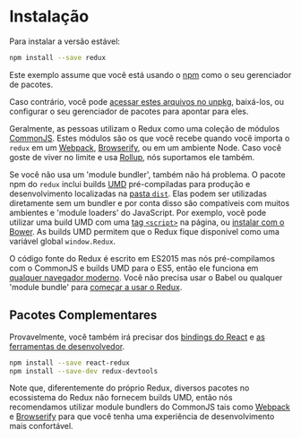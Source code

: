 # Instalação

Para instalar a versão estável:

```bash
npm install --save redux
```

Este exemplo assume que você está usando o [npm](https://www.npmjs.com/) como o seu gerenciador de pacotes.

Caso contrário, você pode [acessar estes arquivos no unpkg](https://unpkg.com/redux/), baixá-los, ou configurar o seu gerenciador de pacotes para apontar para eles.

Geralmente, as pessoas utilizam o Redux como uma coleção de módulos [CommonJS](http://webpack.github.io/docs/commonjs.html). Estes módulos são os que você recebe quando você importa o `redux` em um [Webpack](https://webpack.js.org/), [Browserify](http://browserify.org/), ou em um ambiente Node. Caso você goste de viver no limite e usa [Rollup](https://rollupjs.org), nós suportamos ele também.

Se você não usa um 'module bundler', também não há problema. O pacote npm do `redux` inclui builds [UMD](https://github.com/umdjs/umd) pré-compiladas para produção e desenvolvimento localizadas na [pasta `dist`](https://unpkg.com/redux/dist/). Elas podem ser utilizadas diretamente sem um bundler e por conta disso são compatíveis com muitos ambientes e 'module loaders' do JavaScript. Por exemplo, você pode utilizar uma build UMD com uma [tag `<script>`](https://unpkg.com/redux/dist/redux.js) na página, ou [instalar com o Bower](https://github.com/reduxjs/redux/pull/1181#issuecomment-167361975). As builds UMD permitem que o Redux fique disponível como uma variável global `window.Redux`.

O código fonte do Redux é escrito em ES2015 mas nós pré-compilamos com o CommonJS e builds UMD para o ES5, então ele funciona em [qualquer navegador moderno](http://caniuse.com/#feat=es5). Você não precisa usar o Babel ou qualquer 'module bundle' para [começar a usar o Redux](https://redux.js.org/introduction/examples#counter-vanilla).

## Pacotes Complementares

Provavelmente, você também irá precisar dos [bindings do React](https://github.com/reduxjs/react-redux) e [as ferramentas de desenvolvedor](https://github.com/reduxjs/redux-devtools).

```bash
npm install --save react-redux
npm install --save-dev redux-devtools
```

Note que, diferentemente do próprio Redux, diversos pacotes no ecossistema do Redux não fornecem builds UMD, então nós recomendamos utilizar module bundlers do CommonJS tais como [Webpack](https://webpack.js.org/) e [Browserify](http://browserify.org/) para que você tenha uma experiência de desenvolvimento mais confortável.
